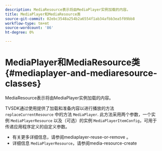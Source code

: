 ```yaml
---
description: MediaResource表示将由MediaPlayer实例加载的内容。
title: MediaPlayer和MediaResource类
source-git-commit: 02ebc3548a254b2a6554f1ab34afbb3ea5f09bb8
workflow-type: tm+mt
source-wordcount: '86'
ht-degree: 0%

---
```


# MediaPlayer和MediaResource类 {#mediaplayer-and-mediaresource-classes}

MediaResource表示将由MediaPlayer实例加载的内容。

<!--<a id="section_431AB7221E0249BF949EC72EEB9B428A"></a>-->

TVSDK通过使用提供了加载和准备内容以进行播放的方法 `replaceCurrentResource` 中的方法 `MediaPlayer`. 此方法采用两个参数，一个实例 `MediaPlayerResource` 以及（可选）的实例 `MediaPlayerItemConfig`，可用于传递应用程序定义的自定义参数。

* 有关更多详细信息，请参阅mediaplayer-reuse-or-remove 。
* 详细信息 `MediaPlayerResource`，请参阅media-resource-create
